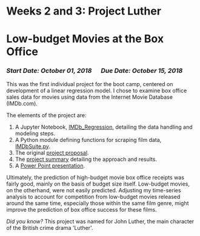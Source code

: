 # Weeks 2 and 3: Project Luther
# Low-budget Movies at the Box Office

### _Start Date: October 01, 2018_ &emsp; _Due Date: October 15, 2018_

This was the first individual project for the boot camp, centered on development of a linear regression model.  I chose to examine box office sales data for movies using data from the Internet Movie Database (IMDb.com).

The elements of the project are:  
1. A Jupyter Notebook, [IMDb_Regression](IMDb_Regression.ipynb), detailing the data handling and modeling steps.
2. A Python module defining functions for scraping film data, [IMDbSuite.py](IMDbSuite.py).
3. The original [project proposal](Project2_Proposal.pdf).
4. The [project summary](Project2_Summary.pdf) detailing the approach and results.
5. A [Power Point presentation](Project2_Presentation.pptx).

Ultimately, the prediction of high-budget movie box office receipts was fairly good, mainly on the basis of budget size itself. Low-budget movies, on the otherhand, were not easily predicted. Adjusting my time-series analysis to account for competition from low-budget movies released around the same time, especially those within the same film genre, might improve the prediction of box office success for these films.

_Did you know?_  This project was named for John Luther, the main character of the British crime drama 'Luther'.
